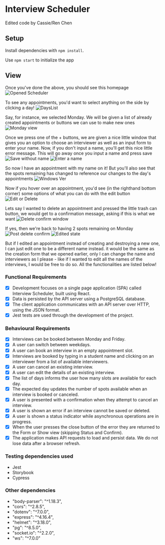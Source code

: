 # Interview Scheduler

Edited code by Cassie/Ren Chen

## Setup

Install dependencies with `npm install`.

Use `npm start` to initialize the app

## View

Once you've done the above, you should see this homepage
![Opened Scheduler](https://github.com/ShurenKai/boilerplate/blob/master/docs/openedPage.png?raw=true)

To see any appointments, you'd want to select anything on the side by clicking a day!
![DaysList](https://github.com/ShurenKai/boilerplate/blob/master/docs/dayslist.png?raw=true)

Say, for instance, we selected Monday. We will be given a list of already created appointments or buttons we can use to make new ones
![Monday view](https://github.com/ShurenKai/boilerplate/blob/master/docs/monday.png?raw=true)

Once we press one of the + buttons, we are given a nice little window that gives you an option to choose an interviewer as well as an input form to enter your name.
Now, if you don't input a name, you'll get this nice little error message. This will go away once you input a name and press save
![Save without name](https://github.com/ShurenKai/boilerplate/blob/master/docs/denied.png?raw=true)
![Enter a name](https://github.com/ShurenKai/boilerplate/blob/master/docs/editing.png?raw=true)

So now I have an appointment with my name on it! But you'll also see that the spots remaining has changed to reference our changes to the day's appointments
![Windows Ver](https://github.com/ShurenKai/boilerplate/blob/master/docs/creation.png?raw=true)

Now if you hover over an appointment, you'd see (in the righthand bottom corner) some options of what you can do with the edit button
![Edit or Delete](https://github.com/ShurenKai/boilerplate/blob/master/docs/options.png?raw=true)

Lets say I wanted to delete an appointment and pressed the little trash can button, we would get to a confirmation message, asking if this is what we want
![Delete confirm window](https://github.com/ShurenKai/boilerplate/blob/master/docs/delete.png?raw=true)

If yes, then we're back to having 2 spots remaining on Monday
![Post delete confirm](https://github.com/ShurenKai/boilerplate/blob/master/docs/deletedPage.png?raw=true)
![Edited state](https://github.com/ShurenKai/boilerplate/blob/master/docs/edited.png?raw=true)

But if I edited an appointment instead of creating and destroying a new one, I can just edit one to be a different name instead. it would be the same as the creation form that we opened earlier, only I can change the name and interviewers as I please - like if I wanted to edit all the names of the interviews, I would be free to do so. All the functionalities are listed below!

### Functional Requirements

- [x] Development focuses on a single page application (SPA) called Interview Scheduler, built using React.
- [x] Data is persisted by the API server using a PostgreSQL database.
- [x] The client application communicates with an API server over HTTP, using the JSON format.
- [x] Jest tests are used through the development of the project.

### Behavioural Requirements

- [x] Interviews can be booked between Monday and Friday.
- [x] A user can switch between weekdays.
- [x] A user can book an interview in an empty appointment slot.
- [x] Interviews are booked by typing in a student name and clicking on an interviewer from a list of available interviewers.
- [x] A user can cancel an existing interview.
- [x] A user can edit the details of an existing interview.
- [x] The list of days informs the user how many slots are available for each day.
- [x] The expected day updates the number of spots available when an interview is booked or canceled.
- [x] A user is presented with a confirmation when they attempt to cancel an interview.
- [x] A user is shown an error if an interview cannot be saved or deleted.
- [x] A user is shown a status indicator while asynchronous operations are in progress.
- [x] When the user presses the close button of the error they are returned to the Form or Show view (skipping Status and Confirm).
- [x] The application makes API requests to load and persist data. We do not lose data after a browser refresh.

### Testing dependencies used

- Jest
- Storybook
- Cypress

### Other dependencies

- "body-parser": "^1.18.3",
- "cors": "^2.8.5",
- "dotenv": "^7.0.0",
- "express": "^4.16.4",
- "helmet": "^3.18.0",
- "pg": "^8.5.0",
- "socket.io": "^2.2.0",
- "ws": "^7.0.0"
